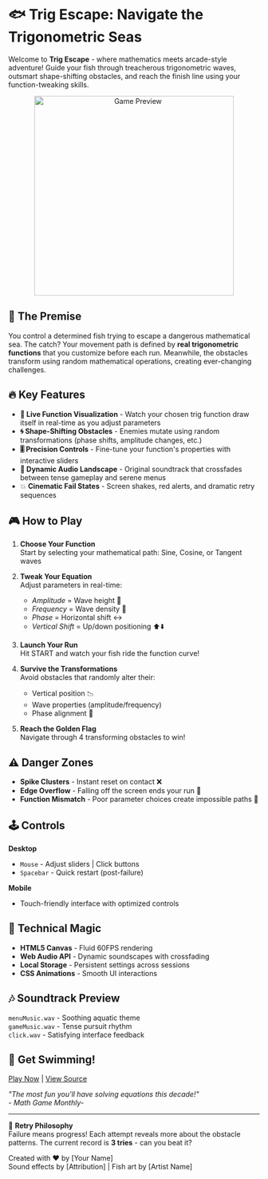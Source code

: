 # 🐟 Trig Escape: Navigate the Trigonometric Seas 

Welcome to **Trig Escape** - where mathematics meets arcade-style adventure! Guide your fish through treacherous trigonometric waves, outsmart shape-shifting obstacles, and reach the finish line using your function-tweaking skills.

<div align="center">
  <img src="https://c.tenor.com/KFWBb9LbdHwAAAAC/tenor.gif" width="400" alt="Game Preview">
</div>

## 🌊 The Premise
You control a determined fish trying to escape a dangerous mathematical sea. The catch? Your movement path is defined by **real trigonometric functions** that you customize before each run. Meanwhile, the obstacles transform using random mathematical operations, creating ever-changing challenges.

## 🔥 Key Features
- **🧮 Live Function Visualization** - Watch your chosen trig function draw itself in real-time as you adjust parameters
- **🌀 Shape-Shifting Obstacles** - Enemies mutate using random transformations (phase shifts, amplitude changes, etc.)
- **🎚️ Precision Controls** - Fine-tune your function's properties with interactive sliders
- **🌌 Dynamic Audio Landscape** - Original soundtrack that crossfades between tense gameplay and serene menus
- 💥 **Cinematic Fail States** - Screen shakes, red alerts, and dramatic retry sequences

## 🎮 How to Play
1. **Choose Your Function**  
   Start by selecting your mathematical path: Sine, Cosine, or Tangent waves

2. **Tweak Your Equation**  
   Adjust parameters in real-time:
   - *Amplitude* = Wave height 📏  
   - *Frequency* = Wave density 🌊  
   - *Phase* = Horizontal shift ↔️  
   - *Vertical Shift* = Up/down positioning ⬆️⬇️  

3. **Launch Your Run**  
   Hit START and watch your fish ride the function curve!

4. **Survive the Transformations**  
   Avoid obstacles that randomly alter their:  
   - Vertical position 📉  
   - Wave properties (amplitude/frequency)  
   - Phase alignment 🔄  

5. **Reach the Golden Flag**  
   Navigate through 4 transforming obstacles to win!

## ⚠️ Danger Zones
- **Spike Clusters** - Instant reset on contact ❌
- **Edge Overflow** - Falling off the screen ends your run 🌊
- **Function Mismatch** - Poor parameter choices create impossible paths 🤯

## 🕹️ Controls
**Desktop**  
- `Mouse` - Adjust sliders | Click buttons  
- `Spacebar` - Quick restart (post-failure)  

**Mobile**  
- Touch-friendly interface with optimized controls

## 🔧 Technical Magic
- **HTML5 Canvas** - Fluid 60FPS rendering
- **Web Audio API** - Dynamic soundscapes with crossfading
- **Local Storage** - Persistent settings across sessions
- **CSS Animations** - Smooth UI interactions

## 🎶 Soundtrack Preview
`menuMusic.wav` - Soothing aquatic theme  
`gameMusic.wav` - Tense pursuit rhythm  
`click.wav` - Satisfying interface feedback  

## 🚀 Get Swimming!
[Play Now](#) | [View Source](#)  

*"The most fun you'll have solving equations this decade!"*  
*- Math Game Monthly-*

---

🔁 **Retry Philosophy**  
Failure means progress! Each attempt reveals more about the obstacle patterns. The current record is **3 tries** - can you beat it?

Created with ❤️ by [Your Name]  
Sound effects by [Attribution] | Fish art by [Artist Name]
